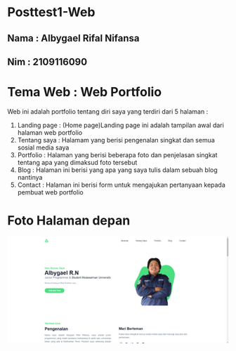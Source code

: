 # Posttest1-Web
## Nama : Albygael Rifal Nifansa
## Nim : 2109116090
# Tema Web : Web Portfolio 
Web ini adalah portfolio tentang diri saya yang terdiri dari 5 halaman :
1. Landing page : (Home page)Landing page ini adalah tampilan awal dari halaman web portfolio
2. Tentang saya : Halamam yang berisi pengenalan singkat dan semua sosial media saya
3. Portfolio : Halaman yang berisi beberapa foto dan penjelasan singkat tentang apa yang dimaksud foto tersebut
4. Blog : Halaman ini berisi yang apa yang saya tulis dalam sebuah blog nantinya
5. Contact : Halaman ini berisi form untuk mengajukan pertanyaan kepada pembuat web portfolio
# Foto Halaman depan
<img src="dist/img/home.png"> 